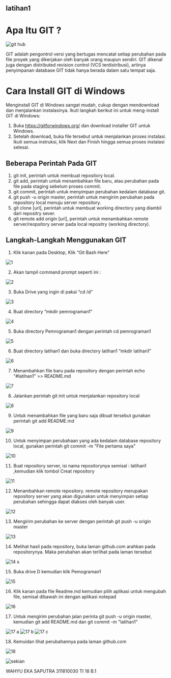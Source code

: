 ## latihan1

# Apa Itu GIT ?
![git hub](https://user-images.githubusercontent.com/46749030/51700548-04aeb680-2042-11e9-9e88-c948877a0bf7.png)
  
  GIT adalah pengontrol versi yang bertugas mencatat setiap perubahan pada file proyek yang dikerjakan oleh banyak orang maupun sendiri. GIT dikenal juga dengan distributed revision control (VCS terdistribusi), artinya penyimpanan database GIT tidak hanya berada dalam satu tempat saja.


# Cara Install GIT di Windows

Menginstall GIT di Windows sangat mudah, cukup dengan mendownload dan menjalankan instalasinya. Ikuti langkah berikut ini untuk meng-install GIT di Windows:
1.	Buka https://gitforwindows.org/ dan download installer GIT untuk Windows.
2.	Setelah download, buka file tersebut untuk menjalankan proses instalasi. Ikuti semua instruksi, klik Next dan Finish hingga semua proses instalasi selesai.


## Beberapa Perintah Pada GIT

  1.	git init, perintah untuk membuat repository local.
  2.	git add, perintah untuk menambahkan file baru, atau perubahan pada file pada staging sebelum proses commit.
  3.	git commit, perintah untuk menyimpan perubahan kedalam database git.
  4.	git push -u origin master, perintah untuk mengirim perubahan pada repository local menuju server repository.
  5.	git clone [url], perintah untuk membuat working directory yang diambil dari repositry sever.
  6.	git remote add origin [url], perintah untuk menambahkan remote server/reopsitory server pada local repositry (working directory).


## Langkah-Langkah Menggunakan GIT

1.	Klik kanan pada Desktop, Klik “Git Bash Here”

![1](https://user-images.githubusercontent.com/46749030/51700727-72f37900-2042-11e9-8b5b-b8ef437ddf49.jpg)

2.	Akan tampil command prompt seperti ini :

![2](https://user-images.githubusercontent.com/46749030/51700735-7850c380-2042-11e9-979e-3b46d121b9e9.jpg)

3.	Buka Drive yang ingin di pakai “cd /d”

![3](https://user-images.githubusercontent.com/46749030/51700748-7e46a480-2042-11e9-91c8-66cc31525f84.jpg)

4.	Buat directory “mkdir pemrograman1” 
 
![4](https://user-images.githubusercontent.com/46749030/51700789-93bbce80-2042-11e9-9643-ed21faba3d67.jpg)

5.	Buka directory Pemrograman1 dengan perintah cd pemrograman1
 
![5](https://user-images.githubusercontent.com/46749030/51700831-9f0efa00-2042-11e9-9501-a8abb9603117.jpg)

6.	Buat directory latihan1 dan buka directory latihan1 “mkdir latihan1”

![6](https://user-images.githubusercontent.com/46749030/51700833-a209ea80-2042-11e9-8317-08cf6f0088e3.jpg)

7.	Menambahkan file baru pada repository dengan perintah echo "#latihan1" >> README.md
 
![7](https://user-images.githubusercontent.com/46749030/51700838-a3d3ae00-2042-11e9-891f-150c902015ae.jpg)

8.	Jalankan perintah git init untuk menjalankan repository local 

![8](https://user-images.githubusercontent.com/46749030/51700843-a59d7180-2042-11e9-92bc-300fa19eabca.jpg)

9.	Untuk menambahkan file yang baru saja dibuat tersebut gunakan perintah git add README.md 

![9](https://user-images.githubusercontent.com/46749030/51700846-a7ffcb80-2042-11e9-9da7-233e978b59cc.jpg)

10.	Untuk menyimpan perubahaan yang ada kedalam database repository local, gunakan perintah git commit -m "File pertama saya"

![10](https://user-images.githubusercontent.com/46749030/51700852-a9c98f00-2042-11e9-9c67-bc7d51c3690c.jpg)

11.	Buat repository server, isi nama repositorynya semisal : latihan1 ,kemudian klik tombol Creat repository 
 
![11](https://user-images.githubusercontent.com/46749030/51700860-ac2be900-2042-11e9-8907-6f05b454138d.jpg)

12.	Menambahkan remote repository. remote repository merupakan repository server yang akan digunakan untuk menyimpan setiap perubahan sehingga dapat diakses oleh banyak user. 

![12](https://user-images.githubusercontent.com/46749030/51700863-adf5ac80-2042-11e9-8802-e9bf54fc3f40.jpg)

13.	Mengirim perubahan ke server dengan perintah git push -u origin master 

![13](https://user-images.githubusercontent.com/46749030/51700886-bf3eb900-2042-11e9-80ba-8bd3d55d82f8.jpg)

14.	Melihat hasil pada repository, buka laman github.com arahkan pada repositorynya. Maka perubahan akan terlihat pada laman tersebut

![14 s](https://user-images.githubusercontent.com/46749030/51700892-c1087c80-2042-11e9-9ca9-93ea75c9e773.jpg)

15.	Buka drive D kemudian klik Pemograman1

![15](https://user-images.githubusercontent.com/46749030/51700894-c2d24000-2042-11e9-8ddf-42f3068ab396.jpg)

16.	Klik kanan pada file Readme.md kemudian pilih aplikasi untuk mengubah file, semisal dibawah ini dengan aplikasi notepad 

![16](https://user-images.githubusercontent.com/46749030/51700910-cb2a7b00-2042-11e9-93ec-900feeb374fe.jpg)

17.	Untuk mengirim perubahan jalan perinta git push -u origin master, kemudian git add README.md dan git commit -m "latihan1"
 
![17 a](https://user-images.githubusercontent.com/46749030/51700912-cd8cd500-2042-11e9-9754-f1364d67a482.jpg)
![17 b](https://user-images.githubusercontent.com/46749030/51700914-cf569880-2042-11e9-8a31-f7d61f4017e1.jpg)
![17 c](https://user-images.githubusercontent.com/46749030/51700923-d2ea1f80-2042-11e9-8dd7-51cbc06791a6.jpg)

18.	Kemuidan lihat perubahannya pada laman github.com 

![18](https://user-images.githubusercontent.com/46749030/51700927-d4b3e300-2042-11e9-8d53-f342c432361d.jpg)



![sekian](https://user-images.githubusercontent.com/46749030/51701664-7b4cb380-2044-11e9-927b-ca4d7ec4175d.jpg)

WAHYU EKA SAPUTRA
311810030
TI 18 B.1
